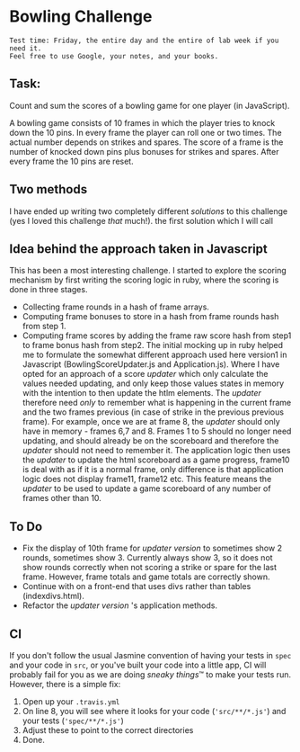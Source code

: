 
Bowling Challenge
=================

    Test time: Friday, the entire day and the entire of lab week if you need it.
    Feel free to use Google, your notes, and your books.

Task:
-----

Count and sum the scores of a bowling game for one player (in JavaScript).

A bowling game consists of 10 frames in which the player tries to knock down the 10 pins. In every frame the player can roll one or two times. The actual number depends on strikes and spares. The score of a frame is the number of knocked down pins plus bonuses for strikes and spares. After every frame the 10 pins are reset.

## Two methods
I have ended up writing two completely different _solutions_ to this challenge (yes I loved this challenge _that_ much!). the first solution which I will call 

## Idea behind the approach taken in Javascript
This has been a most interesting challenge.  I started to explore the scoring mechanism by first writing the scoring logic in ruby, where the scoring is done in three stages.
* Collecting frame rounds in a hash of frame arrays.
* Computing frame bonuses to store in a hash from frame rounds hash from step 1.
* Computing frame scores by adding the frame raw score hash from step1 to frame bonus hash from step2.
The initial mocking up in ruby helped me to formulate the somewhat different approach used here version1 in Javascript (BowlingScoreUpdater.js and Application.js).  Where I have opted for an approach of a score _updater_ which only calculate the values needed updating, and only keep those values states in memory with the intention to then update the htlm elements.  The _updater_ therefore need _only_ to remember what is happening in the current frame and the two frames previous (in case of strike in the previous previous frame).  For example, once we are at frame 8, the _updater_ should only have in memory - frames 6,7 and 8.  Frames 1 to 5 should no longer need updating, and should already be on the scoreboard and therefore the _updater_ should not need to remember it.
The application logic then uses the _updater_ to update the html scoreboard as a game progress, frame10 is deal with as if it is a normal frame, only difference is that application logic does not display frame11, frame12 etc.  This feature means the _updater_ to be used to update a game scoreboard of any number of frames other than 10.

## To Do
* Fix the display of 10th frame for _updater version_ to sometimes show 2 rounds, sometimes show 3.  Currently always show 3, so it does not show rounds correctly when not scoring a strike or spare for the last frame.  However, frame totals and game totals are correctly shown.
* Continue with on a front-end that uses divs rather than tables (indexdivs.html).
* Refactor the _updater version_ 's application methods.

CI
--

If you don't follow the usual Jasmine convention of having your tests in `spec` and your code in `src`, or you've built your code into a little app, CI will probably fail for you as we are doing *sneaky things*&trade; to make your tests run. However, there is a simple fix:

1. Open up your `.travis.yml`
2. On line 8, you will see where it looks for your code (`'src/**/*.js'`) and your tests (`'spec/**/*.js'`)
3. Adjust these to point to the correct directories
4. Done.
